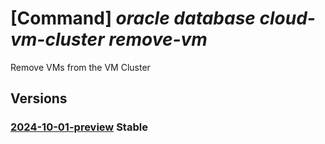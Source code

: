 # [Command] _oracle database cloud-vm-cluster remove-vm_

Remove VMs from the VM Cluster

## Versions

### [2024-10-01-preview](/Resources/mgmt-plane/L3N1YnNjcmlwdGlvbnMve30vcmVzb3VyY2Vncm91cHMve30vcHJvdmlkZXJzL29yYWNsZS5kYXRhYmFzZS9jbG91ZHZtY2x1c3RlcnMve30vcmVtb3Zldm1z/2024-10-01-preview.xml) **Stable**

<!-- mgmt-plane /subscriptions/{}/resourcegroups/{}/providers/oracle.database/cloudvmclusters/{}/removevms 2024-10-01-preview -->
